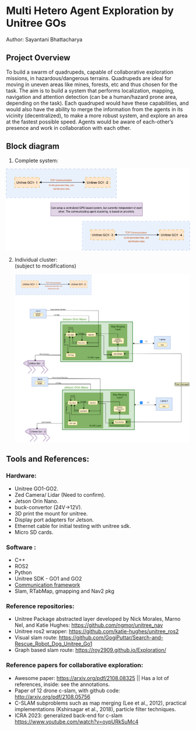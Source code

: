 # Multi Hetero Agent Exploration by Unitree GOs 

Author: Sayantani Bhattacharya

## Project Overview

To build a swarm of quadrupeds, capable of collaborative exploration missions, in hazardous/dangerous terrains.
Quadrupeds are ideal for moving in uneven areas like mines, forests, etc and thus chosen for the task. The aim is to 
build a system that performs localization, mapping, navigation and attention detection (can be a human/hazard prone area, 
depending on the task). Each quadruped would have these capabilities, and would also have the ability to merge the 
information from the agents in its vicinity (decentralized), to make a more robust system, and explore an area at the 
fastest possible speed. Agents would be aware of each-other’s presence and work in collaboration with each other.

## Block diagram

1. Complete system:</br>
<p align="right">
  <img src="/images/system_block.png" alt="Alt text" width="700"/>
</p>
 

2. Individual cluster:</br>
    (subject to modifications) </br>
    <p align="right">
     <img src="/images/indv_block.png" alt="Alt text" width="700"/>
    </p>

## Tools and References:

### Hardware:
  - Unitree GO1-GO2.
  - Zed Camera/ Lidar (Need to confirm).
  - Jetson Orin Nano.
  - buck-convertor (24V->12V).
  - 3D print the mount for unitree.
  - Display port adapters for Jetson.
  - Ethernet cable for initial testing with unitree sdk.
  - Micro SD cards.

### Software : 
  - C++
  - ROS2
  - Python
  - Unitree SDK - GO1 and GO2
  - [Communication framework](https://github.com/NU-MECH-ENG-495/project-Sayantani-Bhattacharya)
  - Slam, RTabMap, gmapping and Nav2 pkg

### Reference repositories:
  - Unitree Package abstracted layer developed by Nick Morales, Marno Nel, and Katie Hughes:  https://github.com/ngmor/unitree_nav 
  - Unitree ros2 wrapper: https://github.com/katie-hughes/unitree_ros2 
  - Visual slam route: https://github.com/GogiPuttar/Search-and-Rescue_Robot_Dog_Unitree_Go1
  - Graph based slam route: https://roy2909.github.io/Exploration/

### Reference papers for collaborative exploration:
  - Awesome paper: https://arxiv.org/pdf/2108.08325 || Has a lot of references, inside: see the annotations.
  - Paper of 12 drone c-slam, with github code: http://arxiv.org/pdf/2108.05756 
  - C-SLAM subproblems such as map merging (Lee et al., 2012), practical implementations (Kshirsagar et al., 2018), particle filter techniques.
  - ICRA 2023: generalized back-end for c-slam https://www.youtube.com/watch?v=oypURkSuMc4 
